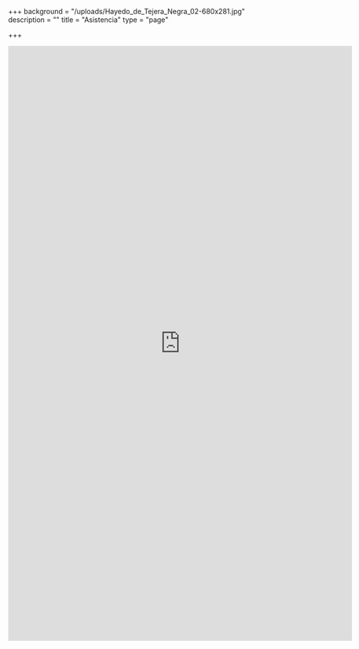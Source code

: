 +++
background = "/uploads/Hayedo_de_Tejera_Negra_02-680x281.jpg"
description = ""
title = "Asistencia"
type = "page"

+++
<iframe src="https://docs.google.com/forms/d/e/1FAIpQLSeuy_I-MKui_iY5c2oTIIYGISflQX8c9zCpjQAcgn8wAUhsxQ/viewform?embedded=true" width="700" height="1210" frameborder="0" marginheight="0" marginwidth="0">Loading...</iframe>